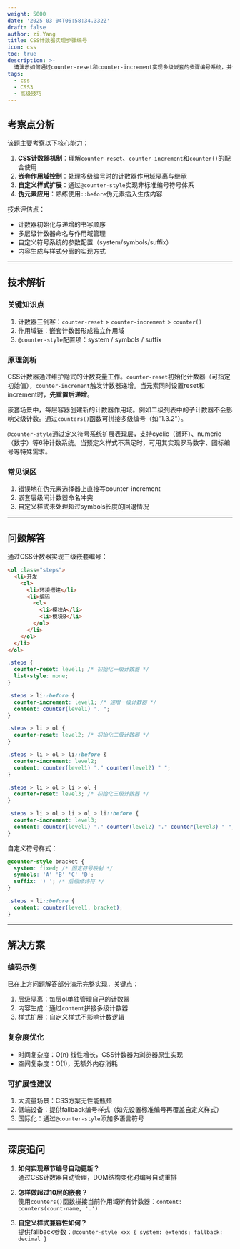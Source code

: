 ```yaml
---
weight: 5000
date: '2025-03-04T06:58:34.332Z'
draft: false
author: zi.Yang
title: CSS计数器实现步骤编号
icon: css
toc: true
description: >-
  请演示如何通过counter-reset和counter-increment实现多级嵌套的步骤编号系统，并说明如何通过@counter-style自定义编号符号样式。
tags:
  - css
  - CSS3
  - 高级技巧
---
```


## 考察点分析

该题主要考察以下核心能力：
1. **CSS计数器机制**：理解`counter-reset`、`counter-increment`和`counter()`的配合使用
2. **嵌套作用域控制**：处理多级编号时的计数器作用域隔离与继承
3. **自定义样式扩展**：通过`@counter-style`实现非标准编号符号体系
4. **伪元素应用**：熟练使用`::before`伪元素插入生成内容

技术评估点：
- 计数器初始化与递增的书写顺序
- 多层级计数器命名与作用域管理
- 自定义符号系统的参数配置（system/symbols/suffix）
- 内容生成与样式分离的实现方式

---

## 技术解析

### 关键知识点
1. 计数器三剑客：`counter-reset` > `counter-increment` > `counter()`
2. 作用域链：嵌套计数器形成独立作用域
3. `@counter-style`配置项：system / symbols / suffix

### 原理剖析
CSS计数器通过维护隐式的计数变量工作。`counter-reset`初始化计数器（可指定初始值），`counter-increment`触发计数器递增。当元素同时设置reset和increment时，**先重置后递增**。

嵌套场景中，每层容器创建新的计数器作用域。例如二级列表中的子计数器不会影响父级计数。通过`counters()`函数可拼接多级编号（如"1.3.2"）。

`@counter-style`通过定义符号系统扩展表现层，支持cyclic（循环）、numeric（数字）等6种计数系统。当预定义样式不满足时，可用其实现罗马数字、图标编号等特殊需求。

### 常见误区
1. 错误地在伪元素选择器上直接写counter-increment
2. 嵌套层级间计数器命名冲突
3. 自定义样式未处理超过symbols长度的回退情况

---

## 问题解答

通过CSS计数器实现三级嵌套编号：

```html
<ol class="steps">
  <li>开发
    <ol>
      <li>环境搭建</li>
      <li>编码
        <ol>
          <li>模块A</li>
          <li>模块B</li>
        </ol>
      </li>
    </ol>
  </li>
</ol>
```

```css
.steps {
  counter-reset: level1; /* 初始化一级计数器 */
  list-style: none;
}

.steps > li::before {
  counter-increment: level1; /* 递增一级计数器 */
  content: counter(level1) ". ";
}

.steps > li > ol {
  counter-reset: level2; /* 初始化二级计数器 */
}

.steps > li > ol > li::before {
  counter-increment: level2;
  content: counter(level1) "." counter(level2) " ";
}

.steps > li > ol > li > ol {
  counter-reset: level3; /* 初始化三级计数器 */
}

.steps > li > ol > li > ol > li::before {
  counter-increment: level3;
  content: counter(level1) "." counter(level2) "." counter(level3) " ";
}
```

自定义符号样式：

```css
@counter-style bracket {
  system: fixed; /* 固定符号映射 */
  symbols: 'A' 'B' 'C' 'D'; 
  suffix: ') '; /* 后缀修饰符 */
}

.steps > li::before {
  content: counter(level1, bracket);
}
```

---

## 解决方案

### 编码示例
已在上方问题解答部分演示完整实现，关键点：
1. 层级隔离：每层ol单独管理自己的计数器
2. 内容生成：通过`content`拼接多级计数器
3. 样式扩展：自定义样式不影响计数逻辑

### 复杂度优化
- 时间复杂度：O(n) 线性增长，CSS计数器为浏览器原生实现
- 空间复杂度：O(1)，无额外内存消耗

### 可扩展性建议
1. 大流量场景：CSS方案无性能瓶颈
2. 低端设备：提供fallback编号样式（如先设置标准编号再覆盖自定义样式）
3. 国际化：通过`@counter-style`添加多语言符号

---

## 深度追问

1. **如何实现章节编号自动更新？**  
   通过CSS计数器自动管理，DOM结构变化时编号自动重排

2. **怎样做超过10层的嵌套？**  
   使用`counters()`函数拼接当前作用域所有计数器：`content: counters(count-name, '.')`

3. **自定义样式兼容性如何？**  
   提供fallback参数：`@counter-style xxx { system: extends; fallback: decimal }`